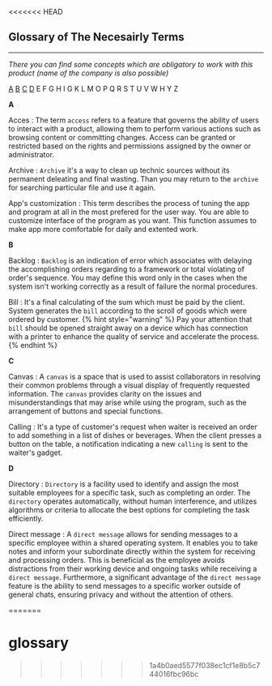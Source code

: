<<<<<<< HEAD
## Glossary of The Necesairly Terms
-------------------------

*There you can find some concepts which are obligatory to work with this product (name of the company is also possible)*

[A](?plain=1#8) [B](?plain=1#L19) [C](?plain=1#L28) [D](?plain=1#36) E F G H I G K L M O P Q R S T U V W H Y Z

**A**

Acces
: The term `access` refers to a feature that governs the ability of users to interact with a product, allowing them to perform various actions such as browsing content or committing changes. Access can be granted or restricted based on the rights and permissions assigned by the owner or administrator.

Archive
: `Archive` it's a way to clean up technic sources without its permanent deleating and final wasting. Than you may return to the `archive` for searching particular file and use it again. 

App's customization
: This term describes the process of tuning the app and program at all in the most prefered for the user way. You are able to customize interface of the program as you want. This function assumes to make app more comfortable for daily and extented work.

**B**

Backlog
: `Backlog` is an indication of error which associates with delaying the accomplishing orders regarding to a framework or total violating of order's sequence. You may define this word only in the cases when the system isn't working correctly as a result of failure the normal procedures. 

Bill
: It's a final calculating of the sum which must be paid by the client. System generates the `bill` according to the scroll of goods which were ordered by customer. 
{% hint style="warning" %} Pay your attention that `bill` should be opened straight away on a device which has connection with a printer to enhance the quality of service and accelerate the process. {% endhint %}

**C**

Canvas
: A `canvas` is a space that is used to assist collaborators in resolving their common problems through a visual display of frequently requested information. The `canvas` provides clarity on the issues and misunderstandings that may arise while using the program, such as the arrangement of buttons and special functions.

Calling
: It's a type of customer's request when waiter is received an order to add something in a list of dishes or beverages. When the client presses a button on the table, a notification indicating a new `calling` is sent to the waiter's gadget.

**D**

Directory
: `Directory` is a facility used to identify and assign the most suitable employees for a specific task, such as completing an order. The `directory` operates automatically, without human interference, and utilizes algorithms or criteria to allocate the best options for completing the task efficiently. 

Direct message
: A `direct message` allows for sending messages to a specific employee within a shared operating system. It enables you to take notes and inform your subordinate directly within the system for receiving and processing orders. This is beneficial as the employee avoids distractions from their working device and ongoing tasks while receiving a `direct message`. Furthermore, a significant advantage of the `direct message` feature is the ability to send messages to a specific worker outside of general chats, ensuring privacy and without the attention of others.









=======
# glossary
>>>>>>> 1a4b0aed5577f038ec1cf1e8b5c744016fbc96bc

